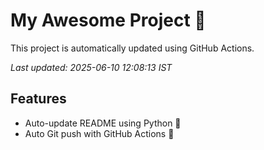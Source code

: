 # My Awesome Project 🚀

This project is automatically updated using GitHub Actions.

_Last updated: 2025-06-10 12:08:13 IST_

## Features
- Auto-update README using Python 🐍
- Auto Git push with GitHub Actions 🤖
